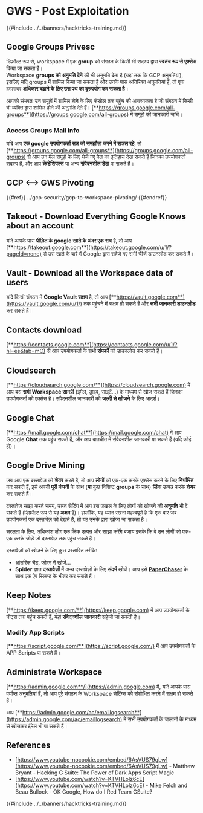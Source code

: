 # GWS - Post Exploitation

{{#include ../../banners/hacktricks-training.md}}

## Google Groups Privesc

डिफ़ॉल्ट रूप से, workspace में एक **group** को संगठन के किसी भी सदस्य द्वारा **स्वतंत्र रूप से एक्सेस** किया जा सकता है।\
Workspace **groups को अनुमति देने** की भी अनुमति देता है (यहां तक कि GCP अनुमतियां), इसलिए यदि groups में शामिल किया जा सकता है और उनके पास अतिरिक्त अनुमतियां हैं, तो एक हमलावर **अधिकार बढ़ाने के लिए उस पथ का दुरुपयोग कर सकता है**।

आपको संभवतः उन समूहों में शामिल होने के लिए कंसोल तक पहुंच की आवश्यकता है जो संगठन में किसी भी व्यक्ति द्वारा शामिल होने की अनुमति देते हैं। [**https://groups.google.com/all-groups**](https://groups.google.com/all-groups) में समूहों की जानकारी जांचें।

### Access Groups Mail info

यदि आप **एक google उपयोगकर्ता सत्र को समझौता करने में सफल रहे**, तो [**https://groups.google.com/all-groups**](https://groups.google.com/all-groups) से आप उन मेल समूहों के लिए भेजे गए मेल का इतिहास देख सकते हैं जिनका उपयोगकर्ता सदस्य है, और आप **क्रेडेंशियल्स** या अन्य **संवेदनशील डेटा** पा सकते हैं।

## GCP <--> GWS Pivoting

{{#ref}}
../gcp-security/gcp-to-workspace-pivoting/
{{#endref}}

## Takeout - Download Everything Google Knows about an account

यदि आपके पास **पीड़ित के google खाते के अंदर एक सत्र** है, तो आप [**https://takeout.google.com**](https://takeout.google.com/u/1/?pageId=none) से उस खाते के बारे में Google द्वारा सहेजे गए सभी चीजें डाउनलोड कर सकते हैं।

## Vault - Download all the Workspace data of users

यदि किसी संगठन में **Google Vault सक्षम** है, तो आप [**https://vault.google.com**](https://vault.google.com/u/1/) तक पहुंचने में सक्षम हो सकते हैं और **सभी जानकारी** **डाउनलोड** कर सकते हैं।

## Contacts download

[**https://contacts.google.com**](https://contacts.google.com/u/1/?hl=es&tab=mC) से आप उपयोगकर्ता के सभी **संपर्कों** को डाउनलोड कर सकते हैं।

## Cloudsearch

[**https://cloudsearch.google.com/**](https://cloudsearch.google.com) में आप बस **सभी Workspace सामग्री** (ईमेल, ड्राइव, साइटें...) के माध्यम से खोज सकते हैं जिनका उपयोगकर्ता को एक्सेस है। संवेदनशील जानकारी को **जल्दी से खोजने** के लिए आदर्श।

## Google Chat

[**https://mail.google.com/chat**](https://mail.google.com/chat) में आप Google **Chat** तक पहुंच सकते हैं, और आप बातचीत में संवेदनशील जानकारी पा सकते हैं (यदि कोई हो)।

## Google Drive Mining

जब आप एक दस्तावेज़ को **शेयर** करते हैं, तो आप **लोगों** को एक-एक करके एक्सेस करने के लिए **निर्धारित** कर सकते हैं, इसे अपनी **पूरी कंपनी** के साथ (**या** कुछ विशिष्ट **groups** के साथ) **लिंक** उत्पन्न करके **शेयर** कर सकते हैं।

दस्तावेज़ साझा करते समय, उन्नत सेटिंग में आप इस फ़ाइल के लिए लोगों को खोजने की **अनुमति** भी दे सकते हैं (डिफ़ॉल्ट रूप से यह **अक्षम** है)। हालाँकि, यह ध्यान रखना महत्वपूर्ण है कि एक बार जब उपयोगकर्ता एक दस्तावेज़ को देखते हैं, तो यह उनके द्वारा खोजा जा सकता है।

सरलता के लिए, अधिकांश लोग एक लिंक उत्पन्न और साझा करेंगे बजाय इसके कि वे उन लोगों को एक-एक करके जोड़ें जो दस्तावेज़ तक पहुंच सकते हैं।

दस्तावेज़ों को खोजने के लिए कुछ प्रस्तावित तरीके:

- आंतरिक चैट, फोरम में खोजें...
- **Spider** ज्ञात **दस्तावेज़ों** में अन्य दस्तावेज़ों के लिए **संदर्भ** खोजें। आप इसे [**PaperChaser**](https://github.com/mandatoryprogrammer/PaperChaser) के साथ एक ऐप स्क्रिप्ट के भीतर कर सकते हैं।

## **Keep Notes**

[**https://keep.google.com/**](https://keep.google.com) में आप उपयोगकर्ता के नोट्स तक पहुंच सकते हैं, यहां **संवेदनशील** **जानकारी** सहेजी जा सकती है।

### Modify App Scripts

[**https://script.google.com/**](https://script.google.com/) में आप उपयोगकर्ता के APP Scripts पा सकते हैं।

## **Administrate Workspace**

[**https://admin.google.com**/](https://admin.google.com) में, यदि आपके पास पर्याप्त अनुमतियां हैं, तो आप पूरे संगठन के Workspace सेटिंग्स को संशोधित करने में सक्षम हो सकते हैं।

आप [**https://admin.google.com/ac/emaillogsearch**](https://admin.google.com/ac/emaillogsearch) में सभी उपयोगकर्ता के चालानों के माध्यम से खोजकर ईमेल भी पा सकते हैं।

## References

- [https://www.youtube-nocookie.com/embed/6AsVUS79gLw](https://www.youtube-nocookie.com/embed/6AsVUS79gLw) - Matthew Bryant - Hacking G Suite: The Power of Dark Apps Script Magic
- [https://www.youtube.com/watch?v=KTVHLolz6cE](https://www.youtube.com/watch?v=KTVHLolz6cE) - Mike Felch and Beau Bullock - OK Google, How do I Red Team GSuite?

{{#include ../../banners/hacktricks-training.md}}
